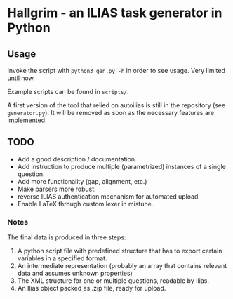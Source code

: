 # Hallgrim - an ILIAS task generator in Python

## Usage

Invoke the script with `python3 gen.py -h` in order to see usage. Very limited
until now.

Example scripts can be found in `scripts/`.

A first version of the tool that relied on autoilias is still in the repository
(see `generator.py`). It will be removed as soon as the necessary features are
implemented.

## TODO

* Add a good description / documentation.
* Add instruction to produce multiple (parametrized) instances of a single
question.
* Add more functionality (gap, alignment, etc.)
* Make parsers more robust.
* reverse ILIAS authentication mechanism for automated upload.
* Enable LaTeX through custom lexer in mistune.

### Notes

The final data is produced in three steps:

1. A python script file with predefined structure that has to export certain
variables in a specified format.
2. An intermediate representation (probably an array that contains relevant
data and assumes unknown properties)
3. The XML structure for one or multiple questions, readable by Ilias.
4. An Ilias object packed as .zip file, ready for upload.
